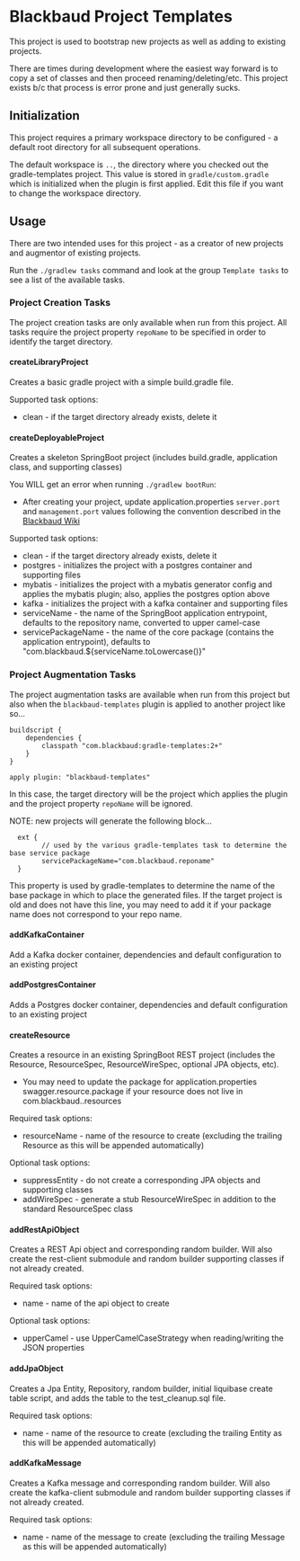 # Blackbaud Project Templates

This project is used to bootstrap new projects as well as adding to existing projects.  

There are times during development where the easiest way forward is to copy a set of classes and then proceed 
renaming/deleting/etc.  This project exists b/c that process is error prone and just generally sucks.


## Initialization

This project requires a primary workspace directory to be configured - a default root directory for all subsequent operations.

The default workspace is `..`, the directory where you checked out the gradle-templates project.  This value is stored
in `gradle/custom.gradle` which is initialized when the plugin is first applied.  Edit this file if you want to change 
the workspace directory.


## Usage

There are two intended uses for this project - as a creator of new projects and augmentor of existing projects.

Run the `./gradlew tasks` command and look at the group `Template tasks` to see a list of the available tasks.


### Project Creation Tasks

The project creation tasks are only available when run from this project.  All tasks require the project property
`repoName` to be specified in order to identify the target directory.  

#### createLibraryProject

Creates a basic gradle project with a simple build.gradle file.

Supported task options:
* clean - if the target directory already exists, delete it

#### createDeployableProject

Creates a skeleton SpringBoot project (includes build.gradle, application class, and supporting classes)

You WILL get an error when running `./gradlew bootRun`:
* After creating your project, update application.properties `server.port` and `management.port` values following
the convention described in the [Blackbaud Wiki](https://wiki.blackbaud.com/display/LUM/Microservice+Port+Mapping+Registry)

Supported task options:
* clean - if the target directory already exists, delete it
* postgres - initializes the project with a postgres container and supporting files
* mybatis - initializes the project with a mybatis generator config and applies the mybatis plugin; also, applies the postgres option above
* kafka - initializes the project with a kafka container and supporting files
* serviceName - the name of the SpringBoot application entrypoint, defaults to the repository name, converted to upper camel-case
* servicePackageName - the name of the core package (contains the application entrypoint), defaults to "com.blackbaud.${serviceName.toLowercase()}"

### Project Augmentation Tasks

The project augmentation tasks are available when run from this project but also when the `blackbaud-templates` plugin
is applied to another project like so...  
```
buildscript {
    dependencies {
        classpath "com.blackbaud:gradle-templates:2+"
    }
}

apply plugin: "blackbaud-templates"
```

In this case, the target directory will be the project which applies the plugin and the project property `repoName` 
will be ignored.

NOTE: new projects will generate the following block...
```
  ext {
        // used by the various gradle-templates task to determine the base service package
        servicePackageName="com.blackbaud.reponame"
  }
```
This property is used by gradle-templates to determine the name of the base package in which to place the generated files.
If the target project is old and does not have this line, you may need to add it if your package name
does not correspond to your repo name.


#### addKafkaContainer

Add a Kafka docker container, dependencies and default configuration to an existing project

#### addPostgresContainer

Adds a Postgres docker container, dependencies and default configuration to an existing project

#### createResource

Creates a resource in an existing SpringBoot REST project (includes the Resource, ResourceSpec, ResourceWireSpec, optional JPA objects, etc).
* You may need to update the package for application.properties swagger.resource.package if your resource does not live in com.blackbaud.<servicePackageName>.resources

Required task options:
* resourceName - name of the resource to create (excluding the trailing Resource as this will be appended automatically)

Optional task options:
* suppressEntity - do not create a corresponding JPA objects and supporting classes
* addWireSpec - generate a stub ResourceWireSpec in addition to the standard ResourceSpec class

#### addRestApiObject

Creates a REST Api object and corresponding random builder.  Will also create the rest-client submodule and random 
builder supporting classes if not already created.

Required task options:
* name - name of the api object to create

Optional task options:
* upperCamel - use UpperCamelCaseStrategy when reading/writing the JSON properties

#### addJpaObject

Creates a Jpa Entity, Repository, random builder, initial liquibase create table script, and adds the table to the test_cleanup.sql file.

Required task options:
* name - name of the resource to create (excluding the trailing Entity as this will be appended automatically)

#### addKafkaMessage

Creates a Kafka message and corresponding random builder.  Will also create the kafka-client submodule and random
builder supporting classes if not already created.

Required task options:
* name - name of the message to create (excluding the trailing Message as this will be appended automatically)

